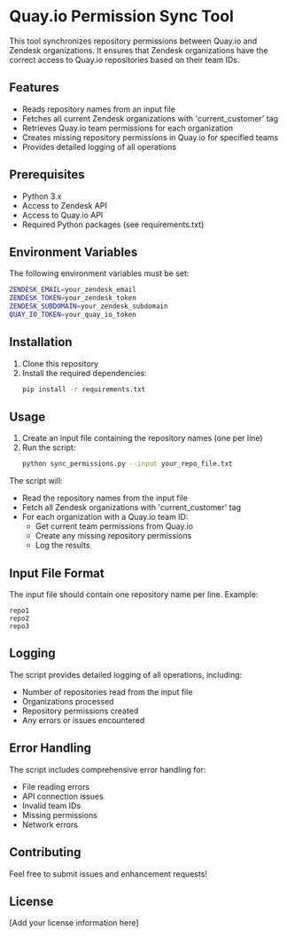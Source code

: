 # Quay.io Permission Sync Tool

This tool synchronizes repository permissions between Quay.io and Zendesk organizations. It ensures that Zendesk organizations have the correct access to Quay.io repositories based on their team IDs.

## Features

- Reads repository names from an input file
- Fetches all current Zendesk organizations with 'current_customer' tag
- Retrieves Quay.io team permissions for each organization
- Creates missing repository permissions in Quay.io for specified teams
- Provides detailed logging of all operations

## Prerequisites

- Python 3.x
- Access to Zendesk API
- Access to Quay.io API
- Required Python packages (see requirements.txt)

## Environment Variables

The following environment variables must be set:

```bash
ZENDESK_EMAIL=your_zendesk_email
ZENDESK_TOKEN=your_zendesk_token
ZENDESK_SUBDOMAIN=your_zendesk_subdomain
QUAY_IO_TOKEN=your_quay_io_token
```

## Installation

1. Clone this repository
2. Install the required dependencies:
   ```bash
   pip install -r requirements.txt
   ```

## Usage

1. Create an input file containing the repository names (one per line)
2. Run the script:
   ```bash
   python sync_permissions.py --input your_repo_file.txt
   ```

The script will:

- Read the repository names from the input file
- Fetch all Zendesk organizations with 'current_customer' tag
- For each organization with a Quay.io team ID:
  - Get current team permissions from Quay.io
  - Create any missing repository permissions
  - Log the results

## Input File Format

The input file should contain one repository name per line. Example:

```
repo1
repo2
repo3
```

## Logging

The script provides detailed logging of all operations, including:

- Number of repositories read from the input file
- Organizations processed
- Repository permissions created
- Any errors or issues encountered

## Error Handling

The script includes comprehensive error handling for:

- File reading errors
- API connection issues
- Invalid team IDs
- Missing permissions
- Network errors

## Contributing

Feel free to submit issues and enhancement requests!

## License

[Add your license information here]
